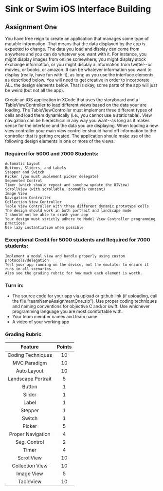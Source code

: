 # Sink or Swim iOS Interface Building

## Assignment One 
You have free reign to create an application that manages some type of mutable information. That means that the data displayed by the app is expected to change. The data you load and display can come from anywhere and you can do whatever you want with it. For instance, you might display images from online somewhere, you might display stock exchange information, or you might display a information from twitter--or movies, or books, or amazon. It can be whatever information you want to display (really, have fun with it), as long as you use the interface elements as described below. You will need to get creative in order to incorporate ALL the design elements below. That is okay, some parts of the app will just be weird (but not all the app).

Create an iOS application in XCode that uses the storyboard and a TableViewController to load different views based on the data your are loading. The TableViewController must implement three different types of cells and load them dynamically (i.e., you cannot use a static table). View navigation can be hierarchical in any way you want--as long as it makes sense for the interface and the data you are displaying. When loading a new view controller your main view controller should hand off information to the controller that is getting created. The application should make use of the following design elements in one or more of the views:

### Required for 5000 and 7000 Students:

```
Automatic Layout 
Buttons, Sliders, and Labels
Stepper and Switch
Picker (you must implement picker delegate)
Segmented Control
Timer (which should repeat and somehow update the UIView)
ScrollView (with scrollable, zoomable content)
Image View
Navigation Controller
Collection View Controller
Table View Controller with three different dynamic prototype cells
The design should work in both portrait and landscape mode
I should not be able to crash your app
Your design must strictly adhere to Model View Controller programming practices
Use lazy instantiation when possible
```

### Exceptional Credit for 5000 students and Required for 7000 students:

```
Implement a modal view and handle properly using custom protocols/delegation
Test your app running on the device, not the emulator to ensure it runs in all scenarios. 
Also see the grading rubric for how much each element is worth. 
```

### Turn in: 

* The source code for your app via upload or github link (if uploading, call the file "teamNameAssignmentOne.zip"). Use proper coding techniques and naming conventions for objective C and/or swift. Use whichever programming language you are most comfortable with.
* Your team member names and team name 
* A video of your working app

### Grading Rubric
|   Feature         |     Points     |
|      :---:        |      :---:     |
| Coding Techniques	| 10 			 |
| MVC Paradigm		| 10 			 |
| Auto Layout		| 10			 |
| Landscape Portrait| 5  			 |
| Button			| 1  			 |
| Slider			| 1  			 |
| Label				| 1 			 |
| Stepper			| 1 			 |
| Switch			| 1 			 |
| Picker			| 5 			 |
| Proper Navigation	| 4  			 |
| Seg. Control		| 2 			 |
| Timer				| 4  			 |
| ScrollView		| 10 			 |
| Collection View	| 10 			 |
| Image View		| 5  			 |
| TableView			| 10 |